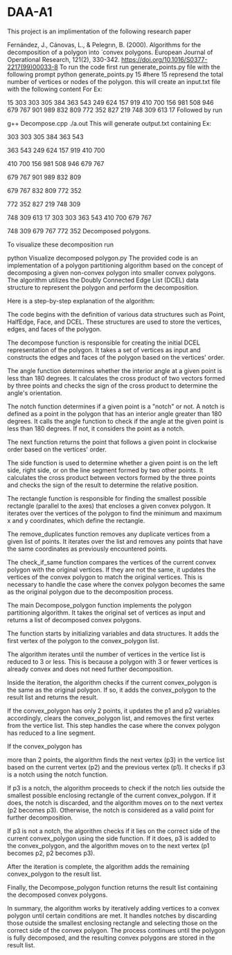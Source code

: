 # DAA-A1

This project is an implimentation of the following research paper

Fernández, J., Cánovas, L., & Pelegrın, B. (2000). Algorithms for the decomposition of a polygon into ́
convex polygons. European Journal of Operational Research, 121(2), 330-342.
https://doi.org/10.1016/S0377-2217(99)00033-8
To run the code first run generate_points.py file with the following prompt
python generate_points.py 15 #here 15 represend the total number of vertices or nodes of the polygon.
this will create an input.txt file with the following content For Ex:

15
303 303
305 384
363 543
249 624
157 919
410 700
156 981
508 946
679 767
901 989
832 809
772 352
827 219
748 309
613 17
Followed by run

g++ Decompose.cpp 
./a.out
This will generate output.txt containing Ex:

303 303
305 384
363 543

363 543
249 624
157 919
410 700

410 700
156 981
508 946
679 767

679 767
901 989
832 809

679 767
832 809
772 352

772 352
827 219
748 309

748 309
613 17
303 303
363 543
410 700
679 767

748 309
679 767
772 352
Decomposed polygons.

To visualize these decomposition run

python Visualize decomposed polygon.py
The provided code is an implementation of a polygon partitioning algorithm based on the concept of decomposing a given non-convex polygon into smaller convex polygons. The algorithm utilizes the Doubly Connected Edge List (DCEL) data structure to represent the polygon and perform the decomposition.

Here is a step-by-step explanation of the algorithm:

The code begins with the definition of various data structures such as Point, HalfEdge, Face, and DCEL. These structures are used to store the vertices, edges, and faces of the polygon.

The decompose function is responsible for creating the initial DCEL representation of the polygon. It takes a set of vertices as input and constructs the edges and faces of the polygon based on the vertices' order.

The angle function determines whether the interior angle at a given point is less than 180 degrees. It calculates the cross product of two vectors formed by three points and checks the sign of the cross product to determine the angle's orientation.

The notch function determines if a given point is a "notch" or not. A notch is defined as a point in the polygon that has an interior angle greater than 180 degrees. It calls the angle function to check if the angle at the given point is less than 180 degrees. If not, it considers the point as a notch.

The next function returns the point that follows a given point in clockwise order based on the vertices' order.

The side function is used to determine whether a given point is on the left side, right side, or on the line segment formed by two other points. It calculates the cross product between vectors formed by the three points and checks the sign of the result to determine the relative position.

The rectangle function is responsible for finding the smallest possible rectangle (parallel to the axes) that encloses a given convex polygon. It iterates over the vertices of the polygon to find the minimum and maximum x and y coordinates, which define the rectangle.

The remove_duplicates function removes any duplicate vertices from a given list of points. It iterates over the list and removes any points that have the same coordinates as previously encountered points.

The check_if_same function compares the vertices of the current convex polygon with the original vertices. If they are not the same, it updates the vertices of the convex polygon to match the original vertices. This is necessary to handle the case where the convex polygon becomes the same as the original polygon due to the decomposition process.

The main Decompose_polygon function implements the polygon partitioning algorithm. It takes the original set of vertices as input and returns a list of decomposed convex polygons.

The function starts by initializing variables and data structures. It adds the first vertex of the polygon to the convex_polygon list.

The algorithm iterates until the number of vertices in the vertice list is reduced to 3 or less. This is because a polygon with 3 or fewer vertices is already convex and does not need further decomposition.

Inside the iteration, the algorithm checks if the current convex_polygon is the same as the original polygon. If so, it adds the convex_polygon to the result list and returns the result.

If the convex_polygon has only 2 points, it updates the p1 and p2 variables accordingly, clears the convex_polygon list, and removes the first vertex from the vertice list. This step handles the case where the convex polygon has reduced to a line segment.

If the convex_polygon has

more than 2 points, the algorithm finds the next vertex (p3) in the vertice list based on the current vertex (p2) and the previous vertex (p1). It checks if p3 is a notch using the notch function.

If p3 is a notch, the algorithm proceeds to check if the notch lies outside the smallest possible enclosing rectangle of the current convex_polygon. If it does, the notch is discarded, and the algorithm moves on to the next vertex (p2 becomes p3). Otherwise, the notch is considered as a valid point for further decomposition.

If p3 is not a notch, the algorithm checks if it lies on the correct side of the current convex_polygon using the side function. If it does, p3 is added to the convex_polygon, and the algorithm moves on to the next vertex (p1 becomes p2, p2 becomes p3).

After the iteration is complete, the algorithm adds the remaining convex_polygon to the result list.

Finally, the Decompose_polygon function returns the result list containing the decomposed convex polygons.

In summary, the algorithm works by iteratively adding vertices to a convex polygon until certain conditions are met. It handles notches by discarding those outside the smallest enclosing rectangle and selecting those on the correct side of the convex polygon. The process continues until the polygon is fully decomposed, and the resulting convex polygons are stored in the result list.
